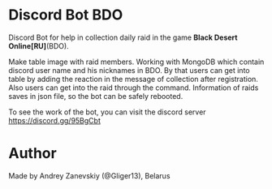 # Discord Bot BDO
Discord Bot for help in collection daily raid in the game **Black Desert Online[RU]**(BDO).

Make table image with raid members. Working with MongoDB which contain discord user name and his nicknames in BDO.
By that users can get into table by adding the reaction in the message of collection after registration.
Also users can get into the raid through the command. Information of raids saves in json file, so the bot can be safely rebooted. 

To see the work of the bot, you can visit the discord server https://discord.gg/95BgCbt
# Author
Made by Andrey Zanevskiy (@Gliger13), Belarus

